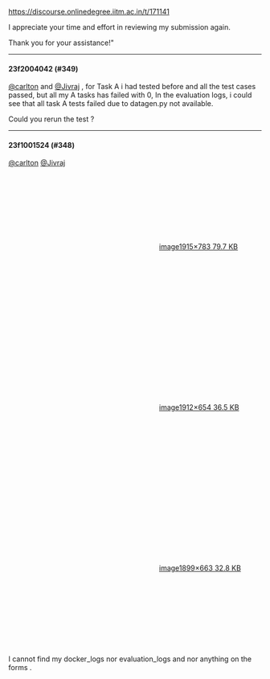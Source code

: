 https://discourse.onlinedegree.iitm.ac.in/t/171141

I appreciate your time and effort in reviewing my submission again.</p>
<p>Thank you for your assistance!"</p><hr>

<h4>23f2004042 (#349)</h4>
<p><a class="mention" href="/u/carlton">@carlton</a> and <a class="mention" href="/u/jivraj">@Jivraj</a> , for Task A i had tested before and all the test cases passed, but all my A tasks has failed with 0, In the evaluation logs, i could see that all task A tests failed due to datagen.py not available.</p>
<p>Could you rerun the test ?</p><hr>

<h4>23f1001524 (#348)</h4>
<p><a class="mention" href="/u/carlton">@carlton</a> <a class="mention" href="/u/jivraj">@Jivraj</a><br/>
<div class="lightbox-wrapper"><a class="lightbox" data-download-href="/uploads/short-url/f20KUUxWpvkyDSACNDccXUDXDPW.png?dl=1" href="https://europe1.discourse-cdn.com/flex013/uploads/iitm/original/3X/6/9/695ad6dd9f35a4590a41863def948b9903941388.png" rel="noopener nofollow ugc" title="image"><div class="meta"><svg aria-hidden="true" class="fa d-icon d-icon-far-image svg-icon"><use href="#far-image"></use></svg><span class="filename">image</span><span class="informations">1915×783 79.7 KB</span><svg aria-hidden="true" class="fa d-icon d-icon-discourse-expand svg-icon"><use href="#discourse-expand"></use></svg></div></a></div><br/>
<div class="lightbox-wrapper"><a class="lightbox" data-download-href="/uploads/short-url/oS7oODUISGSSWst3MfISEPcF4Cy.png?dl=1" href="https://europe1.discourse-cdn.com/flex013/uploads/iitm/original/3X/a/e/ae524c05420e98ff1b2b00c89337a31ec8a34a7e.png" rel="noopener nofollow ugc" title="image"><div class="meta"><svg aria-hidden="true" class="fa d-icon d-icon-far-image svg-icon"><use href="#far-image"></use></svg><span class="filename">image</span><span class="informations">1912×654 36.5 KB</span><svg aria-hidden="true" class="fa d-icon d-icon-discourse-expand svg-icon"><use href="#discourse-expand"></use></svg></div></a></div><br/>
<div class="lightbox-wrapper"><a class="lightbox" data-download-href="/uploads/short-url/1y3HWgRloAVFDTcEalIMKh9qfuW.png?dl=1" href="https://europe1.discourse-cdn.com/flex013/uploads/iitm/original/3X/0/a/0adbce8db00985ca07a8ad9347c9cb9559139dda.png" rel="noopener nofollow ugc" title="image"><div class="meta"><svg aria-hidden="true" class="fa d-icon d-icon-far-image svg-icon"><use href="#far-image"></use></svg><span class="filename">image</span><span class="informations">1899×663 32.8 KB</span><svg aria-hidden="true" class="fa d-icon d-icon-discourse-expand svg-icon"><use href="#discourse-expand"></use></svg></div></a></div></p>
<p>I cannot find my docker_logs nor evaluation_logs and nor anything on the forms .